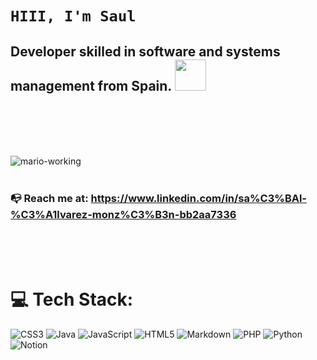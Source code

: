 # `HIII, I'm Saul` 
 

## Developer skilled in software and systems management from Spain. <img src="https://i.pinimg.com/originals/68/6f/7d/686f7dc19b6a34983b32776c159802bf.gif" width="50"/>



<br><br><br><br>



![mario-working](https://github.com/user-attachments/assets/64f5835c-976c-45e2-986f-f395ec5ceee9)
<br><br>
### :mailbox_with_no_mail:	Reach me at: https://www.linkedin.com/in/sa%C3%BAl-%C3%A1lvarez-monz%C3%B3n-bb2aa7336

<br><br><br>





# 💻 Tech Stack:

![CSS3](https://img.shields.io/badge/css3-%231572B6.svg?style=for-the-badge&logo=css3&logoColor=white) 
![Java](https://img.shields.io/badge/java-%23ED8B00.svg?style=for-the-badge&logo=openjdk&logoColor=white) 
![JavaScript](https://img.shields.io/badge/javascript-%23323330.svg?style=for-the-badge&logo=javascript&logoColor=%23F7DF1E) 
![HTML5](https://img.shields.io/badge/html5-%23E34F26.svg?style=for-the-badge&logo=html5&logoColor=white) 
![Markdown](https://img.shields.io/badge/markdown-%23000000.svg?style=for-the-badge&logo=markdown&logoColor=white) 
![PHP](https://img.shields.io/badge/php-%23777BB4.svg?style=for-the-badge&logo=php&logoColor=white) 
![Python](https://img.shields.io/badge/python-3670A0?style=for-the-badge&logo=python&logoColor=ffdd54) 
![Notion](https://img.shields.io/badge/Notion-%23000000.svg?style=for-the-badge&logo=notion&logoColor=white)
